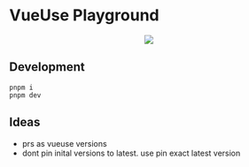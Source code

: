 # VueUse Playground

<p align="center">
  <a href="https://cdn.jsdelivr.net/gh/antfu/static/sponsors.svg">
    <img src='https://cdn.jsdelivr.net/gh/antfu/static/sponsors.svg'>
  </a>
</p>


## Development

```
pnpm i
pnpm dev
```


## Ideas

- prs as vueuse versions
- dont pin inital versions to latest. use pin exact latest version
